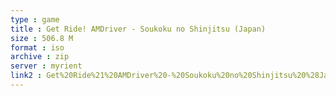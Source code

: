 ```yaml
---
type : game
title : Get Ride! AMDriver - Soukoku no Shinjitsu (Japan)
size : 506.8 M
format : iso
archive : zip
server : myrient
link2 : Get%20Ride%21%20AMDriver%20-%20Soukoku%20no%20Shinjitsu%20%28Japan%29
---
```

